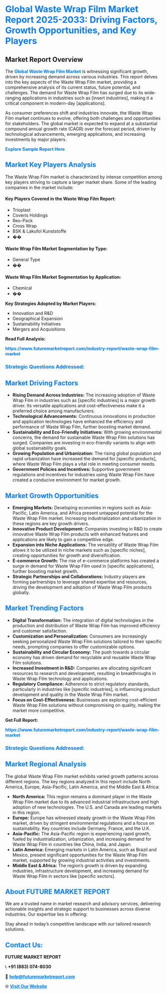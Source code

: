 <h1 style="color: #007BFF;">Global Waste Wrap Film Market Report 2025-2033: Driving Factors, Growth Opportunities, and Key Players</h1>

<section id="overview">
<h2>Market Report Overview</h2>
<p>The <a href="https://www.futuremarketreport.com/industry-report/waste-wrap-film-market" style="color: #007BFF; text-decoration: none;"><strong>Global Waste Wrap Film Market</strong></a> is witnessing significant growth, driven by increasing demand across various industries. This report delves into the key aspects of the Waste Wrap Film market, providing a comprehensive analysis of its current status, future potential, and challenges. The demand for Waste Wrap Film has surged due to its wide-ranging applications in industries such as [insert industries], making it a critical component in modern-day [applications].</p>
<p>As consumer preferences shift and industries innovate, the Waste Wrap Film market continues to evolve, offering both challenges and opportunities for stakeholders. The global market is expected to expand at a substantial compound annual growth rate (CAGR) over the forecast period, driven by technological advancements, emerging applications, and increasing investments by major players.</p>
</section>

<section id="overview">
<p><a href="https://www.futuremarketreport.com/request-sample/reportId=113964" style="color: #007BFF; text-decoration: none;"><strong>Explore Sample Report Here</strong></a></p>
</section>

<section id="key-players">
<h2 style="color: #007BFF;">Market Key Players Analysis</h2>
<p>The Waste Wrap Film market is characterized by intense competition among key players striving to capture a larger market share. Some of the leading companies in the market include:</p>
<h4>Key Players Covered in the Waste Wrap Film Report:</h4>
<ul><li>Trioplast</li><li>Coveris Holdings</li><li>Reo-Pack</li><li>Cross Wrap</li><li>BSK &amp; Lakufol Kunststoffe</li><li>��</li></ul>
<h4>Waste Wrap Film Market Segmentation by Type:</h4>
<ul><li>General Type</li><li>��</li></ul>

<h4>Waste Wrap Film Market Segmentation by Application:</h4>
<ul><li>Chemical</li><li>��</li></ul>
<p><strong>Key Strategies Adopted by Market Players:</strong></p>
<ul>
<li>Innovation and R&D</li>
<li>Geographical Expansion</li>
<li>Sustainability Initiatives</li>
<li>Mergers and Acquisitions</li>
</ul>
</section>

<section>
<p><strong>Read Full Analysis: </strong></p><a href="https://www.futuremarketreport.com/industry-report/waste-wrap-film-market" style="color: #007BFF; text-decoration: none;"><strong>https://www.futuremarketreport.com/industry-report/waste-wrap-film-market</strong></a>
<h3 style="color: #007BFF;">Strategic Questions Addressed:</h3>
</section>

<section id="driving-factors">
<h2 style="color: #007BFF;">Market Driving Factors</h2>
<ul>
<li><strong>Rising Demand Across Industries:</strong> The increasing adoption of Waste Wrap Film in industries such as [specific industries] is a major growth driver. Its versatile applications and cost-effectiveness make it a preferred choice among manufacturers.</li>
<li><strong>Technological Advancements:</strong> Continuous innovations in production and application technologies have enhanced the efficiency and performance of Waste Wrap Film, further boosting market demand.</li>
<li><strong>Sustainability and Eco-Friendly Initiatives:</strong> With growing environmental concerns, the demand for sustainable Waste Wrap Film solutions has surged. Companies are investing in eco-friendly variants to align with global sustainability goals.</li>
<li><strong>Growing Population and Urbanization:</strong> The rising global population and rapid urbanization have increased the demand for [specific products], where Waste Wrap Film plays a vital role in meeting consumer needs.</li>
<li><strong>Government Policies and Incentives:</strong> Supportive government regulations and incentives for industries using Waste Wrap Film have created a conducive environment for market growth.</li>
</ul>
</section>

<section id="growth-opportunities">
<h2 style="color: #007BFF;">Market Growth Opportunities</h2>
<ul>
<li><strong>Emerging Markets:</strong> Developing economies in regions such as Asia-Pacific, Latin America, and Africa present untapped potential for the Waste Wrap Film market. Increasing industrialization and urbanization in these regions are key growth drivers.</li>
<li><strong>Innovative Product Development:</strong> Companies investing in R&D to create innovative Waste Wrap Film products with enhanced features and applications are likely to gain a competitive edge.</li>
<li><strong>Expansion into Niche Applications:</strong> The versatility of Waste Wrap Film allows it to be utilized in niche markets such as [specific niches], creating opportunities for growth and diversification.</li>
<li><strong>E-commerce Growth:</strong> The rise of e-commerce platforms has created a surge in demand for Waste Wrap Film used in [specific applications], further boosting market growth.</li>
<li><strong>Strategic Partnerships and Collaborations:</strong> Industry players are forming partnerships to leverage shared expertise and resources, driving the development and adoption of Waste Wrap Film products globally.</li>
</ul>
</section>

<section id="trending-factors">
<h2 style="color: #007BFF;">Market Trending Factors</h2>
<ul>
<li><strong>Digital Transformation:</strong> The integration of digital technologies in the production and distribution of Waste Wrap Film has improved efficiency and customer satisfaction.</li>
<li><strong>Customization and Personalization:</strong> Consumers are increasingly seeking personalized Waste Wrap Film solutions tailored to their specific needs, prompting companies to offer customizable options.</li>
<li><strong>Sustainability and Circular Economy:</strong> The push towards a circular economy has driven demand for recyclable and reusable Waste Wrap Film solutions.</li>
<li><strong>Increased Investment in R&D:</strong> Companies are allocating significant resources to research and development, resulting in breakthroughs in Waste Wrap Film technology and applications.</li>
<li><strong>Regulatory Compliance:</strong> Adherence to strict regulatory standards, particularly in industries like [specific industries], is influencing product development and quality in the Waste Wrap Film market.</li>
<li><strong>Focus on Cost-Effectiveness:</strong> Businesses are exploring cost-efficient Waste Wrap Film solutions without compromising on quality, making the market more competitive.</li>
</ul>
</section>

<section>
<p><strong>Get Full Report: </strong></p><a href="https://www.futuremarketreport.com/industry-report/waste-wrap-film-market" style="color: #007BFF; text-decoration: none;"><strong>https://www.futuremarketreport.com/industry-report/waste-wrap-film-market</strong></a>
<h3 style="color: #007BFF;">Strategic Questions Addressed:</h3>
</section>


<section id="regional-analysis">
<h2 style="color: #007BFF;">Market Regional Analysis</h2>
<p>The global Waste Wrap Film market exhibits varied growth patterns across different regions. The key regions analyzed in this report include North America, Europe, Asia-Pacific, Latin America, and the Middle East & Africa:</p>
<ul>
<li><strong>North America:</strong> This region remains a dominant player in the Waste Wrap Film market due to its advanced industrial infrastructure and high adoption of new technologies. The U.S. and Canada are leading markets in this region.</li>
<li><strong>Europe:</strong> Europe has witnessed steady growth in the Waste Wrap Film market, driven by stringent environmental regulations and a focus on sustainability. Key countries include Germany, France, and the U.K.</li>
<li><strong>Asia-Pacific:</strong> The Asia-Pacific region is experiencing rapid growth, fueled by industrialization, urbanization, and increasing demand for Waste Wrap Film in countries like China, India, and Japan.</li>
<li><strong>Latin America:</strong> Emerging markets in Latin America, such as Brazil and Mexico, present significant opportunities for the Waste Wrap Film market, supported by growing industrial activities and investments.</li>
<li><strong>Middle East & Africa:</strong> The region’s growth is driven by expanding industries, infrastructure development, and increasing demand for Waste Wrap Film in sectors like [specific sectors].</li>
</ul>
</section>

<footer>
<h2 style="color: #007BFF;">About FUTURE MARKET REPORT</h2>
<p>We are a trusted name in market research and advisory services, delivering actionable insights and strategic support to businesses across diverse industries. Our expertise lies in offering:</p>

<p>Stay ahead in today’s competitive landscape with our tailored research solutions.</p>

<h2 style="color: #007BFF;">Contact Us:</h2>
<p><strong>FUTURE MARKET REPORT</strong></p>
<p>📞 <strong>+91 (883) 074-8030</strong></p>
<p>📧 <strong><a href="mailto:help@futuremarketreport.com" style="color: #007BFF;">help@futuremarketreport.com</a></strong></p>
<p>🌐 <strong><a href="https://www.futuremarketreport.com/" style="color: #007BFF;">Visit Our Website</a></strong></p>
</footer>